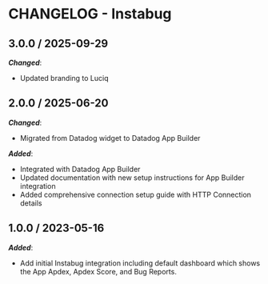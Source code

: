 # CHANGELOG - Instabug

## 3.0.0 / 2025-09-29

***Changed***:

* Updated branding to Luciq

## 2.0.0 / 2025-06-20

***Changed***:

* Migrated from Datadog widget to Datadog App Builder

***Added***:

* Integrated with Datadog App Builder
* Updated documentation with new setup instructions for App Builder integration
* Added comprehensive connection setup guide with HTTP Connection details

## 1.0.0 / 2023-05-16

***Added***:

* Add initial Instabug integration including default dashboard which shows the App Apdex, Apdex Score, and Bug Reports.